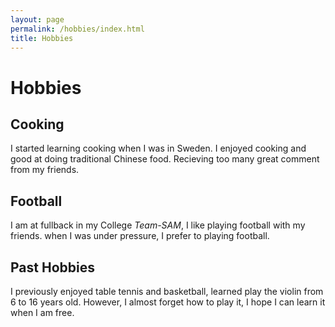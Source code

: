 ```yaml
---
layout: page
permalink: /hobbies/index.html
title: Hobbies
---
```


# Hobbies

## Cooking
I started learning cooking when I was in Sweden. I enjoyed cooking and good at doing traditional Chinese food. Recieving too many great comment from my friends. 

## Football
I am at fullback in my College *Team-SAM*, I like playing football with my friends. when I was under pressure, I prefer to playing football.


## Past Hobbies
I previously enjoyed table tennis and basketball, learned play the violin from 6 to 16 years old. However, I almost forget how to play it, I hope I can learn it when I am free.




